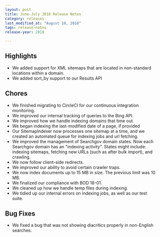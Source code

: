 ```yaml
---
layout: post
title: June-July 2018 Release Notes
category: releases
last_modified_at: "August 10, 2018"
tags: release-notes
release-year: 2018

---
```


## Highlights
* We added support for XML sitemaps that are located in non-standard locations within a domain.
* We added sort_by support to our Results API

## Chores
* We finished migrating to CircleCI for our continuous integration monitoring.
* We improved our internal tracking of queries to the Bing API.
* We improved how we handle indexing domains that time out.
* We began indexing the last-modified date of a page, if provided
* Our SitemapIndexer now processes one sitemap at a time, and we created an automated queue for indexing jobs and url fetching.
* We improved the management of Searchgov domain states. Now each Searchgov domain has an "indexing activity". States might include: indexing sitemaps, fetching new URLs (such as after bulk import), and crawling.
* We now follow client-side redirects.
* We improved our ability to avoid certain crawler traps.
* We now index documents up to 15 MB in size. The previous limit was 10 MB.
* We finalized our compliance with BOD 18-01.
* We cleaned up how we handle temp files during indexing.
* We tidied up our internal errors on indexing jobs, as well as our test suite.

## Bug Fixes
* We fixed a bug that was not showing diacritics properly in non-English searches.
